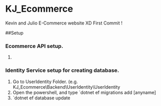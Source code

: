# KJ_Ecommerce
Kevin and Julio E-Commerce website XD
First Commit !





##Setup
### Ecommerce API setup.
1.


### Identity Service setup for creating database.
1. Go to UserIdentity Folder. (e.g. KJ_Ecommerce\Backend\UserIdentity\UserIdentity
2. Open the powershell, and type `dotnet ef migrations add [anyname]
3. `dotnet ef database update
